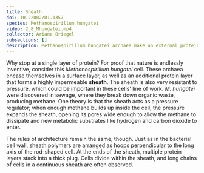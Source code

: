 ```yaml
---
title: Sheath
doi: 10.22002/D1.1357
species: Methanospirillum hungatei
video: 2_8_Mhungatei.mp4
collector: Ariane Briegel
subsections: []
description: Methanospirillum hungatei archaea make an external protein sheath that's highly resistant to pressure. Cells can form long chains with connected sheaths.
---
```


Why stop at a single layer of protein? For proof that nature is endlessly inventive, consider this *Methanospirillum hungatei* cell. These archaea encase themselves in a surface layer, as well as an additional protein layer that forms a highly impermeable **sheath**. The sheath is also very resistant to pressure, which could be important in these cells' line of work. *M. hungatei* were discovered in sewage, where they break down organic waste, producing methane. One theory is that the sheath acts as a pressure regulator; when enough methane builds up inside the cell, the pressure expands the sheath, opening its pores wide enough to allow the methane to dissipate and new metabolic substrates like hydrogen and carbon dioxide to enter.

The rules of architecture remain the same, though. Just as in the bacterial cell wall, sheath polymers are arranged as hoops perpendicular to the long axis of the rod-shaped cell. At the ends of the sheath, multiple protein layers stack into a thick plug. Cells divide within the sheath, and long chains of cells in a continuous sheath are often observed.

